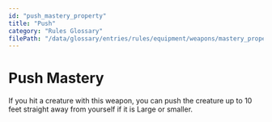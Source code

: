 ```yaml
---
id: "push_mastery_property"
title: "Push"
category: "Rules Glossary"
filePath: "/data/glossary/entries/rules/equipment/weapons/mastery_properties/push.md"
---
```

# Push Mastery
If you hit a creature with this weapon, you can push the creature up to 10 feet straight away from yourself if it is Large or smaller.